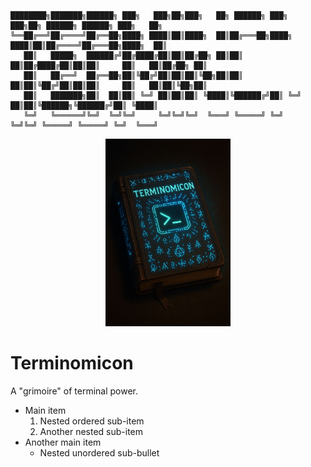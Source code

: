     ████████╗███████╗██████╗ ███╗   ███╗██╗███╗   ██╗ ██████╗ ███╗   ███╗██╗ ██████╗ ██████╗ ███╗   ██╗
    ╚══██╔══╝██╔════╝██╔══██╗████╗ ████║██║████╗  ██║██╔═══██╗████╗ ████║██║██╔════╝██╔═══██╗████╗  ██║
       ██║   █████╗  ██████╔╝██╔████╔██║██║██╔██╗ ██║██║   ██║██╔████╔██║██║██║     ██║   ██║██╔██╗ ██║
       ██║   ██╔══╝  ██╔══██╗██║╚██╔╝██║██║██║╚██╗██║██║   ██║██║╚██╔╝██║██║██║     ██║   ██║██║╚██╗██║
       ██║   ███████╗██║  ██║██║ ╚═╝ ██║██║██║ ╚████║╚██████╔╝██║ ╚═╝ ██║██║╚██████╗╚██████╔╝██║ ╚████║
       ╚═╝   ╚══════╝╚═╝  ╚═╝╚═╝     ╚═╝╚═╝╚═╝  ╚═══╝ ╚═════╝ ╚═╝     ╚═╝╚═╝ ╚═════╝ ╚═════╝ ╚═╝  ╚═══╝
                                                                                                       


<p align="center">
  <img src="https://raw.githubusercontent.com/AlteredAdmin/Terminomicon/refs/heads/main/Terminomicon.jpg" alt="Centered Image" height="300"/>
</p>


# Terminomicon
A "grimoire" of terminal power.

- Main item
    1. Nested ordered sub-item
    2. Another nested sub-item
- Another main item
    - Nested unordered sub-bullet
